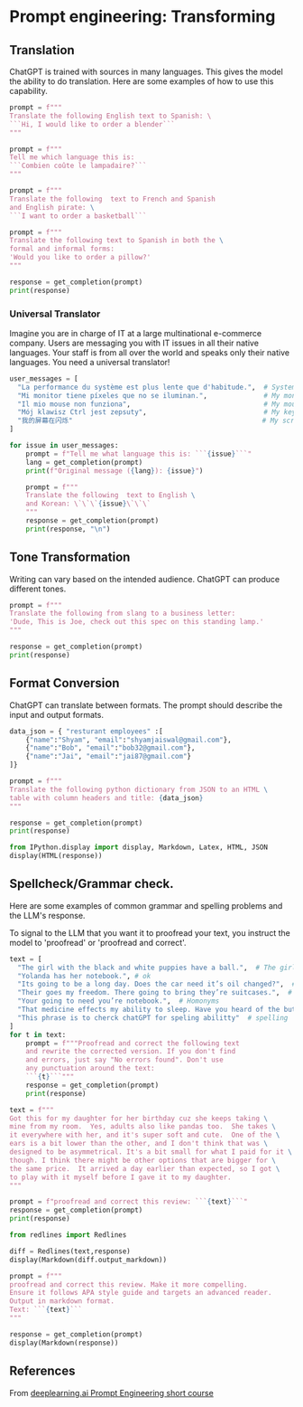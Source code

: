 # Prompt engineering: Transforming

## Translation

ChatGPT is trained with sources in many languages. This gives the model the ability to do translation. Here are some examples of how to use this capability.

```python
prompt = f"""
Translate the following English text to Spanish: \ 
```Hi, I would like to order a blender```
"""
```

```python
prompt = f"""
Tell me which language this is: 
```Combien coûte le lampadaire?```
"""
```

```python
prompt = f"""
Translate the following  text to French and Spanish
and English pirate: \
```I want to order a basketball```
```

```python
prompt = f"""
Translate the following text to Spanish in both the \
formal and informal forms: 
'Would you like to order a pillow?'
"""
```

```python
response = get_completion(prompt)
print(response)
```

### Universal Translator
Imagine you are in charge of IT at a large multinational e-commerce company. Users are messaging you with IT issues in all their native languages. Your staff is from all over the world and speaks only their native languages. You need a universal translator!

```python
user_messages = [
  "La performance du système est plus lente que d'habitude.",  # System performance is slower than normal         
  "Mi monitor tiene píxeles que no se iluminan.",              # My monitor has pixels that are not lighting
  "Il mio mouse non funziona",                                 # My mouse is not working
  "Mój klawisz Ctrl jest zepsuty",                             # My keyboard has a broken control key
  "我的屏幕在闪烁"                                               # My screen is flashing
] 
```

```python
for issue in user_messages:
    prompt = f"Tell me what language this is: ```{issue}```"
    lang = get_completion(prompt)
    print(f"Original message ({lang}): {issue}")

    prompt = f"""
    Translate the following  text to English \
    and Korean: \`\`\`{issue}\`\`\`
    """
    response = get_completion(prompt)
    print(response, "\n")
```

## Tone Transformation
Writing can vary based on the intended audience. ChatGPT can produce different tones.

```python
prompt = f"""
Translate the following from slang to a business letter: 
'Dude, This is Joe, check out this spec on this standing lamp.'
"""
```

```python
response = get_completion(prompt)
print(response)
```
## Format Conversion
ChatGPT can translate between formats. The prompt should describe the input and output formats.

```python
data_json = { "resturant employees" :[ 
    {"name":"Shyam", "email":"shyamjaiswal@gmail.com"},
    {"name":"Bob", "email":"bob32@gmail.com"},
    {"name":"Jai", "email":"jai87@gmail.com"}
]}

prompt = f"""
Translate the following python dictionary from JSON to an HTML \
table with column headers and title: {data_json}
"""
```

```python
response = get_completion(prompt)
print(response)
```

```python
from IPython.display import display, Markdown, Latex, HTML, JSON
display(HTML(response))
```

## Spellcheck/Grammar check.

Here are some examples of common grammar and spelling problems and the LLM's response. 

To signal to the LLM that you want it to proofread your text, you instruct the model to 'proofread' or 'proofread and correct'.

```python
text = [ 
  "The girl with the black and white puppies have a ball.",  # The girl has a ball.
  "Yolanda has her notebook.", # ok
  "Its going to be a long day. Does the car need it’s oil changed?",  # Homonyms
  "Their goes my freedom. There going to bring they’re suitcases.",  # Homonyms
  "Your going to need you’re notebook.",  # Homonyms
  "That medicine effects my ability to sleep. Have you heard of the butterfly affect?", # Homonyms
  "This phrase is to cherck chatGPT for speling abilitty"  # spelling
]
for t in text:
    prompt = f"""Proofread and correct the following text
    and rewrite the corrected version. If you don't find
    and errors, just say "No errors found". Don't use 
    any punctuation around the text:
    ```{t}```"""
    response = get_completion(prompt)
    print(response)
```

```python
text = f"""
Got this for my daughter for her birthday cuz she keeps taking \
mine from my room.  Yes, adults also like pandas too.  She takes \
it everywhere with her, and it's super soft and cute.  One of the \
ears is a bit lower than the other, and I don't think that was \
designed to be asymmetrical. It's a bit small for what I paid for it \
though. I think there might be other options that are bigger for \
the same price.  It arrived a day earlier than expected, so I got \
to play with it myself before I gave it to my daughter.
"""
```

```python
prompt = f"proofread and correct this review: ```{text}```"
response = get_completion(prompt)
print(response)
```

```python
from redlines import Redlines

diff = Redlines(text,response)
display(Markdown(diff.output_markdown))
```

```python
prompt = f"""
proofread and correct this review. Make it more compelling. 
Ensure it follows APA style guide and targets an advanced reader. 
Output in markdown format.
Text: ```{text}```
"""
```

```python
response = get_completion(prompt)
display(Markdown(response))
```

## References
From [deeplearning.ai Prompt Engineering short course](https://learn.deeplearning.ai/courses/chatgpt-prompt-eng)
